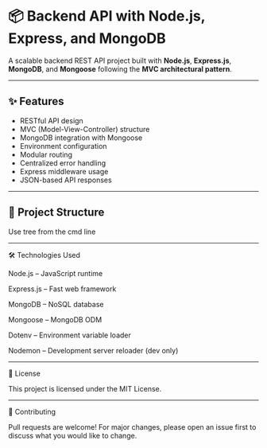 # 📦 Backend API with Node.js, Express, and MongoDB

A scalable backend REST API project built with **Node.js**, **Express.js**, **MongoDB**, and **Mongoose** following the **MVC architectural pattern**.

---

## ✨ Features

- RESTful API design  
- MVC (Model-View-Controller) structure  
- MongoDB integration with Mongoose  
- Environment configuration  
- Modular routing  
- Centralized error handling  
- Express middleware usage  
- JSON-based API responses  

---

## 📁 Project Structure

Use tree from the cmd line

---

🛠️ Technologies Used

Node.js – JavaScript runtime

Express.js – Fast web framework

MongoDB – NoSQL database

Mongoose – MongoDB ODM

Dotenv – Environment variable loader

Nodemon – Development server reloader (dev only)

---

📄 License

This project is licensed under the MIT License.


---

🙌 Contributing

Pull requests are welcome! For major changes, please open an issue first to discuss what you would like to change.

